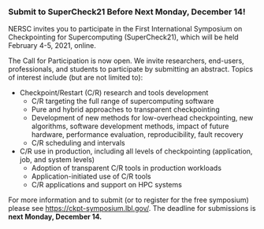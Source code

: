 ### Submit to SuperCheck21 Before Next Monday, December 14!  

NERSC invites you to participate in the First International Symposium on
Checkpointing for Supercomputing (SuperCheck21), which will be held February 
4-5, 2021, online.

The Call for Participation is now open. We invite researchers, end-users,
professionals, and students to participate by submitting an abstract. Topics of
interest include (but are not limited to):
- Checkpoint/Restart (C/R) research and tools development
    - C/R targeting the full range of supercomputing software
    - Pure and hybrid approaches to transparent checkpointing
    - Development of new methods for low-overhead checkpointing, new algorithms,
software development methods, impact of future hardware, performance evaluation,
reproducibility, fault recovery
    - C/R scheduling and intervals
- C/R use in production, including all levels of checkpointing (application,
job, and system levels)
    - Adoption of transparent C/R tools in production workloads
    - Application-initiated use of C/R tools
    - C/R applications and support on HPC systems

For more information and to submit (or to register for the free symposium)
please see <https://ckpt-symposium.lbl.gov/>. The deadline for submissions is
**next Monday, December 14.**
